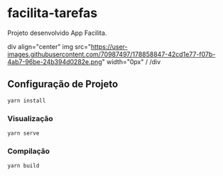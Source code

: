 # facilita-tarefas

Projeto desenvolvido App Facilita.

div align="center"
img src="https://user-images.githubusercontent.com/70987497/178858847-42cd1e77-f07b-4ab7-96be-24b394d0282e.png" width="0px" /
/div



## Configuração de Projeto
```
yarn install
```

### Visualização
```
yarn serve
```

### Compilação
```
yarn build
```

